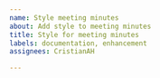 ```yaml
---
name: Style meeting minutes
about: Add style to meeting minutes
title: Style for meeting minutes
labels: documentation, enhancement
assignees: CristianAH

---
```



